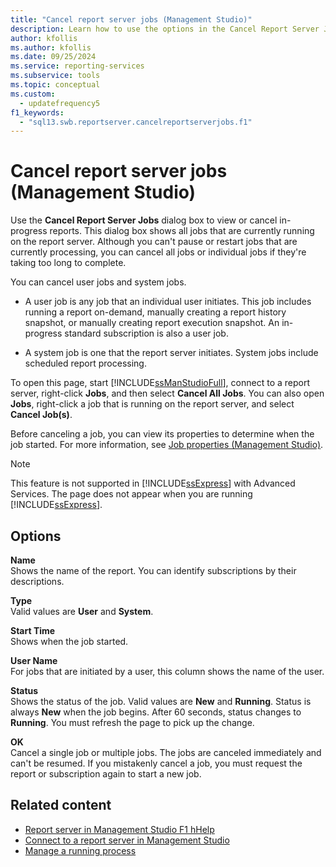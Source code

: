 ```yaml
---
title: "Cancel report server jobs (Management Studio)"
description: Learn how to use the options in the Cancel Report Server Jobs dialog box to view or cancel in-progress reports.
author: kfollis
ms.author: kfollis
ms.date: 09/25/2024
ms.service: reporting-services
ms.subservice: tools
ms.topic: conceptual
ms.custom:
  - updatefrequency5
f1_keywords:
  - "sql13.swb.reportserver.cancelreportserverjobs.f1"
---
```

# Cancel report server jobs (Management Studio)
  Use the **Cancel Report Server Jobs** dialog box to view or cancel in-progress reports. This dialog box shows all jobs that are currently running on the report server. Although you can't pause or restart jobs that are currently processing, you can cancel all jobs or individual jobs if they're taking too long to complete.  
  
 You can cancel user jobs and system jobs.  
  
-   A user job is any job that an individual user initiates. This job includes running a report on-demand, manually creating a report history snapshot, or manually creating report execution snapshot. An in-progress standard subscription is also a user job.  
  
-   A system job is one that the report server initiates. System jobs include scheduled report processing.  
  
 To open this page, start [!INCLUDE[ssManStudioFull](../../includes/ssmanstudiofull-md.md)], connect to a report server, right-click **Jobs**, and then select **Cancel All Jobs**. You can also open **Jobs**, right-click a job that is running on the report server, and select **Cancel Job(s)**.  
  
 Before canceling a job, you can view its properties to determine when the job started. For more information, see [Job properties &#40;Management Studio&#41;](../../reporting-services/tools/job-properties-management-studio.md).  
  
> [!NOTE]  
>  This feature is not supported in [!INCLUDE[ssExpress](../../includes/ssexpress-md.md)] with Advanced Services. The page does not appear when you are running [!INCLUDE[ssExpress](../../includes/ssexpress-md.md)].  
  
## Options  
 **Name**  
 Shows the name of the report. You can identify subscriptions by their descriptions.  
  
 **Type**  
 Valid values are **User** and **System**.  
  
 **Start Time**  
 Shows when the job started.  
  
 **User Name**  
 For jobs that are initiated by a user, this column shows the name of the user.  
  
 **Status**  
 Shows the status of the job. Valid values are **New** and **Running**. Status is always **New** when the job begins. After 60 seconds, status changes to **Running**. You must refresh the page to pick up the change.  
  
 **OK**  
 Cancel a single job or multiple jobs. The jobs are canceled immediately and can't be resumed. If you mistakenly cancel a job, you must request the report or subscription again to start a new job.  
  
## Related content

- [Report server in Management Studio F1 hHelp](../../reporting-services/tools/report-server-in-management-studio-f1-help.md)
- [Connect to a report server in Management Studio](../../reporting-services/tools/connect-to-a-report-server-in-management-studio.md)
- [Manage a running process](../../reporting-services/subscriptions/manage-a-running-process.md)
